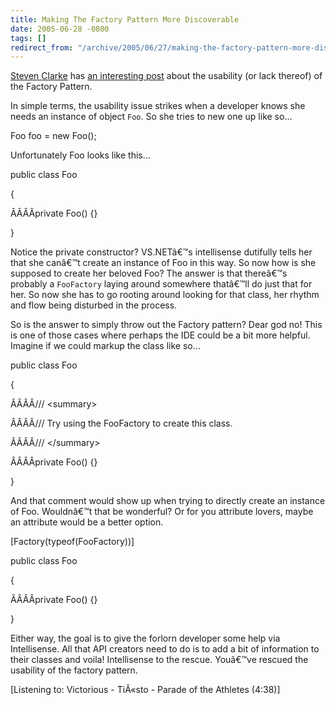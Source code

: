 ```yaml
---
title: Making The Factory Pattern More Discoverable
date: 2005-06-28 -0800
tags: []
redirect_from: "/archive/2005/06/27/making-the-factory-pattern-more-discoverable.aspx/"
---
```


[Steven Clarke](http://blogs.msdn.com/stevencl/) has [an interesting
post](http://blogs.msdn.com/stevencl/archive/2005/06/21/431230.aspx)
about the usability (or lack thereof) of the Factory Pattern.

In simple terms, the usability issue strikes when a developer knows she
needs an instance of object `Foo`. So she tries to new one up like so...

Foo foo = new Foo();

Unfortunately Foo looks like this...

public class Foo

{

ÂÂÂÂprivate Foo() {}

}

Notice the private constructor? VS.NETâ€™s intellisense dutifully tells
her that she canâ€™t create an instance of Foo in this way. So now how
is she supposed to create her beloved Foo? The answer is that thereâ€™s
probably a `FooFactory` laying around somewhere thatâ€™ll do just that
for her. So now she has to go rooting around looking for that class, her
rhythm and flow being disturbed in the process.

So is the answer to simply throw out the Factory pattern? Dear god no!
This is one of those cases where perhaps the IDE could be a bit more
helpful. Imagine if we could markup the class like so...

public class Foo

{

ÂÂÂÂ/// \<summary\>

ÂÂÂÂ/// Try using the FooFactory to create this class.

ÂÂÂÂ/// \</summary\>

ÂÂÂÂprivate Foo() {}

}

And that comment would show up when trying to directly create an
instance of Foo. Wouldnâ€™t that be wonderful? Or for you attribute
lovers, maybe an attribute would be a better option.

[Factory(typeof(FooFactory))]

public class Foo

{

ÂÂÂÂprivate Foo() {}

}

Either way, the goal is to give the forlorn developer some help via
Intellisense. All that API creators need to do is to add a bit of
information to their classes and voila! Intellisense to the rescue.
Youâ€™ve rescued the usability of the factory pattern.

[Listening to: Victorious - TiÃ«sto - Parade of the Athletes (4:38)]

